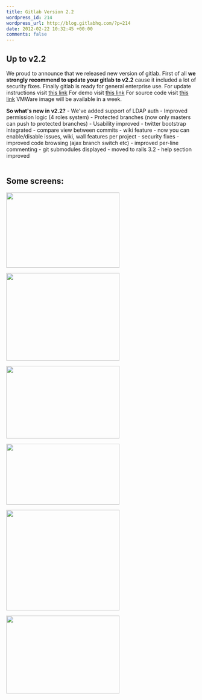 ```yaml
--- 
title: Gitlab Version 2.2
wordpress_id: 214
wordpress_url: http://blog.gitlabhq.com/?p=214
date: 2012-02-22 10:32:45 +00:00
comments: false
---
```

<h2>Up to v2.2</h2>

<p>
We proud to announce that we released new version of gitlab.
First of all <strong>we strongly recommend to update your gitlab to v2.2</strong> cause it included a lot of security fixes.
Finally gitlab is ready for general enterprise use.
For update instructions visit <a href="https://github.com/gitlabhq/gitlabhq/wiki/From-2.1-to-2.2">this link</a>
For demo visit <a href="http://gitlabhq.com/demo.html">this link</a>
For source code visit <a href="https://github.com/gitlabhq/gitlabhq">this link</a>
VMWare image will be available in a week. 
</p>
<div>
<strong>So what's new in v2.2?</strong>
- We've added support of LDAP auth
- Improved permission logic (4 roles system)
- Protected branches (now only masters can push to protected branches)
- Usability improved
- twitter bootstrap integrated
- compare view between commits
- wiki feature
- now you can enable/disable issues, wiki, wall features per project
- security fixes
- improved code browsing (ajax branch switch etc)
- improved per-line commenting
- git submodules displayed
- moved to rails 3.2
- help section improved
</div>

<br/>
<h2>Some screens:</h2>

<div style="width: 100%;float: left;">
<a href="http://blog.gitlabhq.com/wp-content/uploads/2012/02/GitLab-HQ_cl2_2_2.png"><img src="http://blog.gitlabhq.com/wp-content/uploads/2012/02/GitLab-HQ_cl2_2_2-300x199.png" alt="" title="GitLab HQ_cl2_2_2" width="300" height="199" class="alignleft size-medium wp-image-217" /></a>

<a href="http://blog.gitlabhq.com/wp-content/uploads/2012/02/GitLab-HQ_mrl_2_2.png"><img src="http://blog.gitlabhq.com/wp-content/uploads/2012/02/GitLab-HQ_mrl_2_2-300x232.png" alt="" title="GitLab HQ_mrl_2_2" width="300" height="232" class="alignleft size-medium wp-image-234" /></a>

<a href="http://blog.gitlabhq.com/wp-content/uploads/2012/02/GitLab-HQ_mr_2_2.png"><img src="http://blog.gitlabhq.com/wp-content/uploads/2012/02/GitLab-HQ_mr_2_2-300x192.png" alt="" title="GitLab HQ_mr_2_2" width="300" height="192" class="alignleft size-medium wp-image-235" /></a>

<a href="http://blog.gitlabhq.com/wp-content/uploads/2012/02/GitLab-HQ_fl_2_2.png"><img src="http://blog.gitlabhq.com/wp-content/uploads/2012/02/GitLab-HQ_fl_2_2-300x161.png" alt="" title="GitLab HQ_fl_2_2" width="300" height="161" class="alignleft size-medium wp-image-236" /></a>

<a href="http://blog.gitlabhq.com/wp-content/uploads/2012/02/GitLab-HQ_pv_2_2.png"><img src="http://blog.gitlabhq.com/wp-content/uploads/2012/02/GitLab-HQ_pv_2_2-300x266.png" alt="" title="GitLab HQ_pv_2_2" width="300" height="266" class="alignleft size-medium wp-image-237" /></a>

<a href="http://blog.gitlabhq.com/wp-content/uploads/2012/02/GitLab-HQ_lc_2_2.png"><img src="http://blog.gitlabhq.com/wp-content/uploads/2012/02/GitLab-HQ_lc_2_2-300x206.png" alt="" title="GitLab HQ_lc_2_2" width="300" height="206" class="alignleft size-medium wp-image-240" /></a>
</div>
